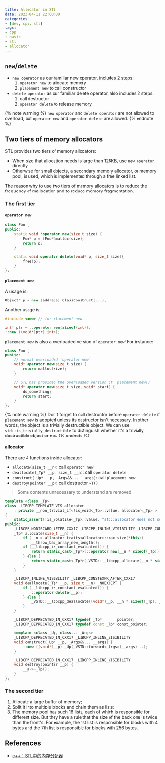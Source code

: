 ```yaml
---
title: Allocator in STL
date: 2023-04-11 22:00:00
categories:
- [dev, cpp, stl]
tags:
- cpp
- basic
- stl
- allocator
---
```


## `new`/`delete`

- `new operator` as our familiar new operator, includes 2 steps:
  1. `operator new` to allocate memory
  2. `placement new` to call constructor
- `delete operator` as our familiar delete operator, also includes 2 steps:
  1. call destructor
  2. `operator delete` to release memory

{% note warning %}
`new operator` and `delete operator` are not allowed to overload, but `operator new` and `operator delete` are allowed.
{% endnote %}

## Two tiers of memory allocators

STL provides two tiers of memory allocators:

- When size that allocation needs is large than 128KB, use `new operator` directly.
- Otherwise for small objects, a secondary memory allocator, or memory pool, is used, which is implemented through a free linked list.

The reason why to use two tiers of memory allocators is to reduce the frequency of mallocation and to reduce memory fragmentation.

### The first tier

#### `operator new`

```C++
class Foo {
public:
    static void *operator new(size_t size) {
        Foo* p = (Foo*)malloc(size);
        return p;
    }

    static void operator delete(void* p, size_t size){
        free(p);
    }
};
```

#### `placement new`

A usage is:

```C++
Object* p = new (address) ClassConstruct(...);
```

Another usage is:

```C++
#include <new> // for placement new

int* ptr = ::operator new(sizeof(int));
::new ((void*)ptr) int();
```

`placement new` is also a overloaded version of `operator new`! For instance:

```C++
class Foo {
public:
    // normal overloaded `operator new`
    void* operator new(size_t size) {
        return malloc(size);
    }
    ​
    // STL has provided the overloaded version of `placement new()`
    void* operator new(size_t size, void* start) { 
        do_something;
        return start; 
    }
};
```

{% note warning %}
Don't forget to call destructor before `operator delete` if `placement new` is adopted unless its destructor isn't necessary. In other words, the object is a trivially destructible object. We can use `std::is_trivially_destructible` to distinguish whether it's a trivially destructible object or not.
{% endnote %}

#### allocator

There are 4 functions inside allocator:

- `allocate(size_t __n)`: call `operator new`
- `deallocate(_Tp* __p, size_t __n)`: call `operator delete`
- `construct(_Up* __p, _Args&&... __args)`: call `placement new`
- `destroy(pointer __p)`: call destructor `~T()`

> Some contents unnecessary to understand are removed.

```C++
template <class _Tp>
class _LIBCPP_TEMPLATE_VIS allocator
    : private __non_trivial_if<!is_void<_Tp>::value, allocator<_Tp> >
{
    static_assert(!is_volatile<_Tp>::value, "std::allocator does not support volatile types");
public:
    _LIBCPP_NODISCARD_AFTER_CXX17 _LIBCPP_INLINE_VISIBILITY _LIBCPP_CONSTEXPR_AFTER_CXX17
    _Tp* allocate(size_t __n) {
        if (__n > allocator_traits<allocator>::max_size(*this))
            __throw_bad_array_new_length();
        if (__libcpp_is_constant_evaluated()) {
            return static_cast<_Tp*>(::operator new(__n * sizeof(_Tp)));
        } else {
            return static_cast<_Tp*>(_VSTD::__libcpp_allocate(__n * sizeof(_Tp), _LIBCPP_ALIGNOF(_Tp)));
        }
    }

    _LIBCPP_INLINE_VISIBILITY _LIBCPP_CONSTEXPR_AFTER_CXX17
    void deallocate(_Tp* __p, size_t __n) _NOEXCEPT {
        if (__libcpp_is_constant_evaluated()) {
            ::operator delete(__p);
        } else {
            _VSTD::__libcpp_deallocate((void*)__p, __n * sizeof(_Tp), _LIBCPP_ALIGNOF(_Tp));
        }
    }

    _LIBCPP_DEPRECATED_IN_CXX17 typedef _Tp*       pointer;
    _LIBCPP_DEPRECATED_IN_CXX17 typedef const _Tp* const_pointer;

    template <class _Up, class... _Args>
    _LIBCPP_DEPRECATED_IN_CXX17 _LIBCPP_INLINE_VISIBILITY
    void construct(_Up* __p, _Args&&... __args) {
        ::new ((void*)__p) _Up(_VSTD::forward<_Args>(__args)...);
    }

    _LIBCPP_DEPRECATED_IN_CXX17 _LIBCPP_INLINE_VISIBILITY
    void destroy(pointer __p) {
        __p->~_Tp();
    }
};
```

### The second tier

1. Allocate a large buffer of memory;
2. Split it into multiple blocks and chain them as lists;
3. The memory pool has such 16 lists, each of which is responsible for different size. But they have a rule that the size of the back one is twice than the front's. For example, the 1st list is responsible for blocks with 4 bytes and the 7th list is responsible for blocks with 256 bytes.

## References

- [c++：STL中的内存分配器](https://zhuanlan.zhihu.com/p/548339711)
